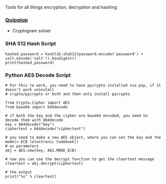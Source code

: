 Tools for all things encryption, decryption and hashing

### [Quipqiup](https://quipqiup.com/)
- Cryptogram solver

### SHA 512 Hash Script
```
hashed_password = hashlib.sha512(password.encode('password') + salt.encode('salt')).hexdigest()
print(hashed_password)
```

### Python AES Decode Script
```
# For this to work, you need to have pycrypto installed via pip, if it doesn't work uninstall 
# crypto/pycrypto or both and then only install pycrypto 

from Crypto.Cipher import AES
from base64 import b64decode

# if both the key and the cipher are base64 encoded, you need to decode them with b64decode 
key = b64decode("key")
ciphertext = b64decode("ciphertext")

# you need to make a new AES object, where you can set the key and the mode(= ECB (electronic Codebook)) 
# as parameters
obj = AES.new(key, AES.MODE_ECB)

# now you can use the decrypt function to get the cleartext message
cleartext = obj.decrypt(ciphertext)

# the output 
print("%s" % cleartext)
```
